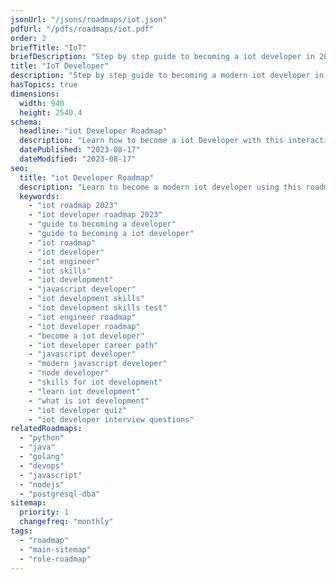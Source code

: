 ```yaml
---
jsonUrl: "/jsons/roadmaps/iot.json"
pdfUrl: "/pdfs/roadmaps/iot.pdf"
order: 2
briefTitle: "IoT"
briefDescription: "Step by step guide to becoming a iot developer in 2023"
title: "IoT Developer"
description: "Step by step guide to becoming a modern iot developer in 2023"
hasTopics: true
dimensions:
  width: 940
  height: 2540.4
schema:
  headline: "iot Developer Roadmap"
  description: "Learn how to become a iot Developer with this interactive step by step guide in 2023. We also have resources and short descriptions attached to the roadmap items so you can get everything you want to learn in one place."
  datePublished: "2023-08-17"
  dateModified: "2023-08-17"
seo:
  title: "iot Developer Roadmap"
  description: "Learn to become a modern iot developer using this roadmap. Community driven, articles, resources, guides, interview questions, quizzes for modern iot development."
  keywords:
    - "iot roadmap 2023"
    - "iot developer roadmap 2023"
    - "guide to becoming a developer"
    - "guide to becoming a iot developer"
    - "iot roadmap"
    - "iot developer"
    - "iot engineer"
    - "iot skills"
    - "iot development"
    - "javascript developer"
    - "iot development skills"
    - "iot development skills test"
    - "iot engineer roadmap"
    - "iot developer roadmap"
    - "become a iot developer"
    - "iot developer career path"
    - "javascript developer"
    - "modern javascript developer"
    - "node developer"
    - "skills for iot development"
    - "learn iot development"
    - "what is iot development"
    - "iot developer quiz"
    - "iot developer interview questions"
relatedRoadmaps:
  - "python"
  - "java"
  - "golang"
  - "devops"
  - "javascript"
  - "nodejs"
  - "postgresql-dba"
sitemap:
  priority: 1
  changefreq: "monthly"
tags:
  - "roadmap"
  - "main-sitemap"
  - "role-roadmap"
---
```


